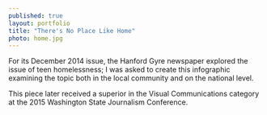 ```yaml
---
published: true
layout: portfolio
title: "There's No Place Like Home"
photo: home.jpg
---
```




For its December 2014 issue, the Hanford Gyre newspaper explored the
            issue of teen homelessness; I was asked to create this infographic
            examining the topic both in the local community and on the national level.

This piece later received a superior in the Visual Communications category
            at the 2015 Washington State Journalism Conference.
